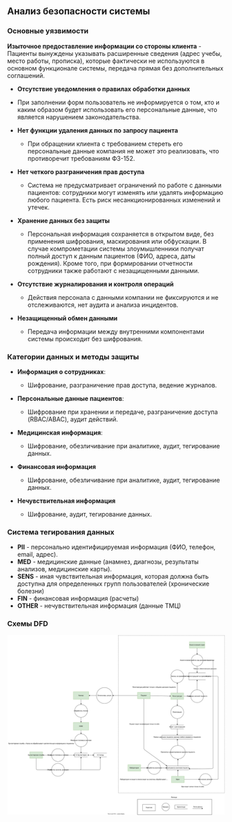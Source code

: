 ## Анализ безопасности системы

### **Основные уязвимости**

**Изыточное предоставление информации со стороны клиента**
    - Пациенты вынуждены указывать расширенные сведения (адрес учебы, место работы, прописка), которые фактически не используются в основном функционале системы, передача прямая без дополнительных соглашений.

* **Отсутствие уведомления о правилах обработки данных**
- При заполнении форм пользователь не информируется о том, кто и каким образом будет использовать его персональные данные, что является нарушением законодательства.

* **Нет функции удаления данных по запросу пациента**
    - При обращении клиента с требованием стереть его персональные данные компания не может это реализовать, что противоречит требованиям ФЗ-152.

* **Нет четкого разграничения прав доступа**
    - Система не предусматривает ограничений по работе с данными пациентов: сотрудники могут изменять или удалять информацию любого пациента. Есть риск несанкционированных изменений и утечек.

* **Хранение данных без защиты**
    - Персональная информация сохраняется в открытом виде, без применения шифрования, маскирования или обфускации. В случае компрометации системы злоумышленники получат полный доступ к данным пациентов (ФИО, адреса, даты рождения). Кроме того, при формировании отчетности сотрудники также работают с незащищенными данными.

* **Отсутствие журналирования и контроля операций**
    - Действия персонала с данными компании не фиксируются и не отслеживаются, нет аудита и анализа инцидентов.

* **Незащищенный обмен данными**
    - Передача информации между внутренними компонентами системы происходит без шифрования.


### **Категории данных и методы защиты**

* **Информация о сотрудниках**:
    - Шифрование, разграничение прав доступа, ведение журналов.

* **Персональные данные пациентов**:
    - Шифрование при хранении и передаче, разграничение доступа (RBAC/ABAC), аудит действий.

* **Медицинская информация**:
    - Шифрование, обезличивание при аналитике, аудит, тегирование данных.

* **Финансовая информация**
    - Шифрование, обезличивание при аналитике, аудит, тегирование данных.

* **Нечувствительная информация**
    - Шифрование, аудит, тегирование данных.

### **Система тегирования данных**

* **PII** - персонально идентифицируемая информация (ФИО, телефон, email, адрес).
* **MED** - медицинские данные (анамнез, диагнозы, результаты анализов, медицинские карты).
* **SENS** - иная чувствительная информация, которая должна быть доступна для определенных групп пользователей (хронические болезни)
* **FIN** - финансовая информация (расчеты)
* **OTHER** - нечувствительная информация (данные ТМЦ)


### Схемы DFD
![](./DFD.drawio.svg)
